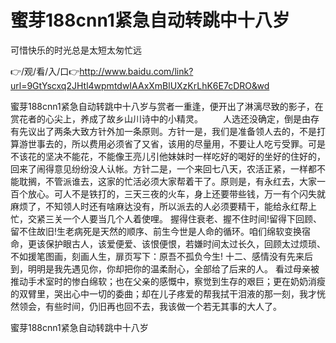 # 蜜芽188cnn1紧急自动转跳中十八岁
可惜快乐的时光总是太短太匆忙远

👉/观/看/入/口👉http://www.baidu.com/link?url=9GtYscxq2JHtl4wpmtdwIAAxXmBlUXzKrLhK6E7cDRO&wd

蜜芽188cnn1紧急自动转跳中十八岁与赏者一重逢，便开出了淋漓尽致的影子，在赏花者的心尖上，养成了故乡山川诗中的小精灵。
　　人选还没确定，倒是由存有先议出了两条大致方针外加一条原则。方针一是，我们是准备领人去的，不是打算游世事去的，所以费用必须省了又省，该用的尽量用，不要让人吃亏受罪。可是不该花的坚决不能花，不能像王亮儿引他妹妹时一样吃好的喝好的坐好的住好的，回来了闹得意见纷纷没人认帐。方针二是，一个来回七八天，农活正紧，一样都不能耽搁，不管派谁去，这家的忙活必须大家帮着干了。原则是，有永红去，大家一百个放心。可人不是铁打的，三天三夜的火车，身上还要带些钱，万一有个闪失就麻烦了，不知领人时还有啥麻达没有，所以派去的人必须要精干，能给永红帮上忙，交紧三关一个人要当几个人着使哩。
握得住衰老、握不住时间!留得下回顾、留不住故旧!生老病死是天然的顺序、前生今世是人命的循环。咱们绵软变换宿命，更该保护眼古人，该爱便爱、该恨便恨，若嫌时间太过长久，回顾太过烦琐、不如援笔图画，刻画人生，扉页写下：原吾不孤负今生!
	十二、感情没有先来后到，明明是我先遇见你，你却把你的温柔耐心，全部给了后来的人。
看过母亲被推动手术室时的惨白绵软；也在父亲的感慨中，察觉到生存的艰巨；更在奶奶消瘦的双臂里，哭出心中一切的委曲；却在儿子疼爱的帮我拭干泪液的那一刻，我才恍然领会，有些时间，仍旧再也回不去，我该做一个若无其事的大人了。

蜜芽188cnn1紧急自动转跳中十八岁
